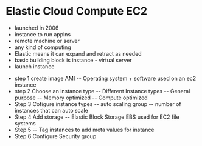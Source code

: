 # Elastic Cloud Compute EC2
- launched in 2006
- instance to run applns
- remote machine or server 
- any kind of computing 
- Elastic means it can expand and retract as needed
- basic building block is instance - virtual server 
- launch instance 
* step 1 create image AMI
-- Operating system + software used on an ec2 instance
* step 2 Choose an instance type 
-- Different Instance types 
-- General purpose 
-- Memory optimized
-- Compute optimized
* Step 3 Cofigure instance types
-- auto scaling group 
-- number of instances that can auto scale
* Step 4 Add storage
-- Elastic Block Storage EBS used for EC2 file systems
* Step 5 -- Tag instances to add meta values for instance
* Step 6 Configure Security group

# 

